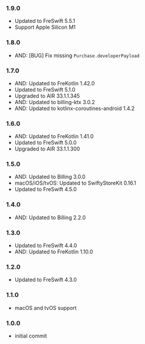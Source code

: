 ### 1.9.0
- Updated to FreSwift 5.5.1
- Support Apple Silicon M1

### 1.8.0 
- AND: [BUG] Fix missing `Purchase.developerPayload`

### 1.7.0 
- AND: Updated to FreKotlin 1.42.0
- Updated to FreSwift 5.1.0
- Upgraded to AIR 33.1.1.345
- AND: Updated to billing-ktx 3.0.2
- AND: Updated to kotlinx-coroutines-android 1.4.2

### 1.6.0 
- AND: Updated to FreKotlin 1.41.0
- Updated to FreSwift 5.0.0
- Upgraded to AIR 33.1.1.300

### 1.5.0 
- AND: Updated to Billing 3.0.0
- macOS/iOS/tvOS: Updated to SwiftyStoreKit 0.16.1
- Updated to FreSwift 4.5.0

### 1.4.0 
- AND: Updated to Billing 2.2.0

### 1.3.0 
- Updated to FreSwift 4.4.0
- AND: Updated to FreKotlin 1.10.0

### 1.2.0 
- Updated to FreSwift 4.3.0

### 1.1.0 
- macOS and tvOS support

### 1.0.0 
- initial commit
